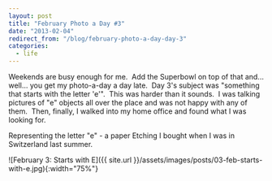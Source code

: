 ```yaml
---
layout: post
title: "February Photo a Day #3"
date: "2013-02-04"
redirect_from: "/blog/february-photo-a-day-day-3"
categories:
  - life
---
```


Weekends are busy enough for me.  Add the Superbowl on top of that and... well... you get my photo-a-day a day late.  Day 3's subject was "something that starts with the letter 'e'".  This was harder than it sounds.  I was talking pictures of "e" objects all over the place and was not happy with any of them.  Then, finally, I walked into my home office and found what I was looking for.

Representing the letter "e" - a paper Etching I bought when I was in Switzerland last summer.

![February 3: Starts with E]({{ site.url }}/assets/images/posts/03-feb-starts-with-e.jpg){:width="75%"}
